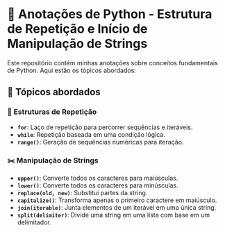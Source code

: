 # 🐍 Anotações de Python - Estrutura de Repetição e Início de Manipulação de Strings 

Este repositório contém minhas anotações sobre conceitos fundamentais de Python. Aqui estão os tópicos abordados:

## 📌 Tópicos abordados  

### 🔄 Estruturas de Repetição  
- **`for`**: Laço de repetição para percorrer sequências e iteráveis.  
- **`while`**: Repetição baseada em uma condição lógica.  
- **`range()`**: Geração de sequências numéricas para iteração.  

### ✂️ Manipulação de Strings  
- **`upper()`**: Converte todos os caracteres para maiúsculas.  
- **`lower()`**: Converte todos os caracteres para minúsculas.  
- **`replace(old, new)`**: Substitui partes da string.  
- **`capitalize()`**: Transforma apenas o primeiro caractere em maiúsculo.  
- **`join(iterable)`**: Junta elementos de um iterável em uma única string.  
- **`split(delimiter)`**: Divide uma string em uma lista com base em um delimitador. 
